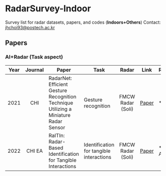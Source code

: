 # RadarSurvey-Indoor
Survey list for radar datasets, papers, and codes (**Indoors+Others**)
Contact: jhchoi93@postech.ac.kr

<!--Paper-->
## Papers
### AI+Radar (Task aspect)
| Year | Journal | Paper | Task | Radar | Link | Remarks |
| :----: | :----: | ---- | ---- | :----: | :----: | :---- |
| 2021 | CHI | RadarNet: Efficient Gesture Recognition Technique Utilizing a Miniature Radar Sensor | Gesture recognition | FMCW Radar (Soli) | [Paper](https://dl.acm.org/doi/abs/10.1145/3411764.3445367) | * Google |
| 2022 | CHI EA | RaITIn: Radar-Based Identification for Tangible Interactions | Identification for tangible interactions | FMCW Radar (Soli) | [Paper](https://dl.acm.org/doi/abs/10.1145/3491101.3519808) | * Univ. Auckland |
